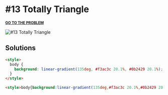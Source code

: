 # #13 Totally Triangle

<p>
  <sup>
    <a href="https://cssbattle.dev/play/13"><strong>GO TO THE PROBLEM</strong></a>
  </sup>
</p>

![#13 Totally Triangle](https://cssbattle.dev/targets/13.png)

## Solutions

```html
<style>
  body {
    background: linear-gradient(135deg, #f3ac3c 20.1%, #0b2429 20.1%);
  }
</style>
```

```html
<style>body{background:linear-gradient(135deg,#f3ac3c 20.1%,#0b2429 20.1%)
```
